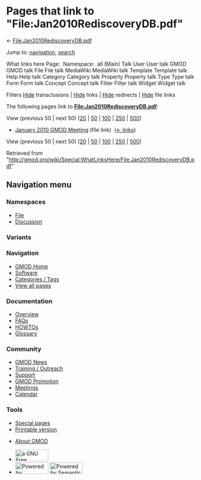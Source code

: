<div id="mw-page-base" class="noprint">

</div>

<div id="mw-head-base" class="noprint">

</div>

<div id="content" class="mw-body" role="main">

<span id="top"></span>

<div id="mw-js-message" style="display:none;">

</div>



# <span dir="auto">Pages that link to "File:Jan2010RediscoveryDB.pdf"</span>

<div id="bodyContent">

<div id="contentSub">

←
[File:Jan2010RediscoveryDB.pdf](/wiki/File:Jan2010RediscoveryDB.pdf "File:Jan2010RediscoveryDB.pdf")

</div>

<div id="jump-to-nav" class="mw-jump">

Jump to: [navigation](#mw-navigation), [search](#p-search)

</div>

<div id="mw-content-text">

What links here Page:  Namespace:  all (Main) Talk User User talk GMOD
GMOD talk File File talk MediaWiki MediaWiki talk Template Template talk
Help Help talk Category Category talk Property Property talk Type Type
talk Form Form talk Concept Concept talk Filter Filter talk Widget
Widget talk

Filters
[Hide](/mediawiki/index.php?title=Special:WhatLinksHere/File:Jan2010RediscoveryDB.pdf&hidetrans=1 "Special:WhatLinksHere/File:Jan2010RediscoveryDB.pdf")
transclusions \|
[Hide](/mediawiki/index.php?title=Special:WhatLinksHere/File:Jan2010RediscoveryDB.pdf&hidelinks=1 "Special:WhatLinksHere/File:Jan2010RediscoveryDB.pdf")
links \|
[Hide](/mediawiki/index.php?title=Special:WhatLinksHere/File:Jan2010RediscoveryDB.pdf&hideredirs=1 "Special:WhatLinksHere/File:Jan2010RediscoveryDB.pdf")
redirects \|
[Hide](/mediawiki/index.php?title=Special:WhatLinksHere/File:Jan2010RediscoveryDB.pdf&hideimages=1 "Special:WhatLinksHere/File:Jan2010RediscoveryDB.pdf")
file links

The following pages link to
**[File:Jan2010RediscoveryDB.pdf](/wiki/File:Jan2010RediscoveryDB.pdf "File:Jan2010RediscoveryDB.pdf")**:

View (previous 50 \| next 50)
([20](/mediawiki/index.php?title=Special:WhatLinksHere/File:Jan2010RediscoveryDB.pdf&limit=20 "Special:WhatLinksHere/File:Jan2010RediscoveryDB.pdf")
\|
[50](/mediawiki/index.php?title=Special:WhatLinksHere/File:Jan2010RediscoveryDB.pdf&limit=50 "Special:WhatLinksHere/File:Jan2010RediscoveryDB.pdf")
\|
[100](/mediawiki/index.php?title=Special:WhatLinksHere/File:Jan2010RediscoveryDB.pdf&limit=100 "Special:WhatLinksHere/File:Jan2010RediscoveryDB.pdf")
\|
[250](/mediawiki/index.php?title=Special:WhatLinksHere/File:Jan2010RediscoveryDB.pdf&limit=250 "Special:WhatLinksHere/File:Jan2010RediscoveryDB.pdf")
\|
[500](/mediawiki/index.php?title=Special:WhatLinksHere/File:Jan2010RediscoveryDB.pdf&limit=500 "Special:WhatLinksHere/File:Jan2010RediscoveryDB.pdf"))

- [January 2010 GMOD
  Meeting](/wiki/January_2010_GMOD_Meeting "January 2010 GMOD Meeting")
  (file link) ‎ <span class="mw-whatlinkshere-tools">([←
  links](/mediawiki/index.php?title=Special:WhatLinksHere&target=January+2010+GMOD+Meeting "Special:WhatLinksHere"))</span>

View (previous 50 \| next 50)
([20](/mediawiki/index.php?title=Special:WhatLinksHere/File:Jan2010RediscoveryDB.pdf&limit=20 "Special:WhatLinksHere/File:Jan2010RediscoveryDB.pdf")
\|
[50](/mediawiki/index.php?title=Special:WhatLinksHere/File:Jan2010RediscoveryDB.pdf&limit=50 "Special:WhatLinksHere/File:Jan2010RediscoveryDB.pdf")
\|
[100](/mediawiki/index.php?title=Special:WhatLinksHere/File:Jan2010RediscoveryDB.pdf&limit=100 "Special:WhatLinksHere/File:Jan2010RediscoveryDB.pdf")
\|
[250](/mediawiki/index.php?title=Special:WhatLinksHere/File:Jan2010RediscoveryDB.pdf&limit=250 "Special:WhatLinksHere/File:Jan2010RediscoveryDB.pdf")
\|
[500](/mediawiki/index.php?title=Special:WhatLinksHere/File:Jan2010RediscoveryDB.pdf&limit=500 "Special:WhatLinksHere/File:Jan2010RediscoveryDB.pdf"))

</div>

<div class="printfooter">

Retrieved from
"<http://gmod.org/wiki/Special:WhatLinksHere/File:Jan2010RediscoveryDB.pdf>"

</div>

<div id="catlinks" class="catlinks catlinks-allhidden">

</div>

<div class="visualClear">

</div>

</div>

</div>

<div id="mw-navigation">

## Navigation menu

<div id="mw-head">



<div id="left-navigation">

<div id="p-namespaces" class="vectorTabs" role="navigation"
aria-labelledby="p-namespaces-label">

### Namespaces

- <span id="ca-nstab-image"><a href="/wiki/File:Jan2010RediscoveryDB.pdf" accesskey="c"
  title="View the file page [c]">File</a></span>
- <span id="ca-talk"><a
  href="/mediawiki/index.php?title=File_talk:Jan2010RediscoveryDB.pdf&amp;action=edit&amp;redlink=1"
  accesskey="t"
  title="Discussion about the content page [t]">Discussion</a></span>

</div>

<div id="p-variants" class="vectorMenu emptyPortlet" role="navigation"
aria-labelledby="p-variants-label">

### 

### Variants[](#)

<div class="menu">

</div>

</div>

</div>

<div id="right-navigation">





</div>



</div>

</div>

</div>

<div id="mw-panel">

<div id="p-logo" role="banner">

<a href="/wiki/Main_Page"
style="background-image: url(http://gmod.org/images/GMOD-cogs.png);"
title="Visit the main page"></a>

</div>

<div id="p-Navigation" class="portal" role="navigation"
aria-labelledby="p-Navigation-label">

### Navigation

<div class="body">

- <span id="n-GMOD-Home">[GMOD Home](/wiki/Main_Page)</span>
- <span id="n-Software">[Software](/wiki/GMOD_Components)</span>
- <span id="n-Categories-.2F-Tags">[Categories /
  Tags](/wiki/Categories)</span>
- <span id="n-View-all-pages">[View all
  pages](/wiki/Special:AllPages)</span>

</div>

</div>

<div id="p-Documentation" class="portal" role="navigation"
aria-labelledby="p-Documentation-label">

### Documentation

<div class="body">

- <span id="n-Overview">[Overview](/wiki/Overview)</span>
- <span id="n-FAQs">[FAQs](/wiki/Category:FAQ)</span>
- <span id="n-HOWTOs">[HOWTOs](/wiki/Category:HOWTO)</span>
- <span id="n-Glossary">[Glossary](/wiki/Glossary)</span>

</div>

</div>

<div id="p-Community" class="portal" role="navigation"
aria-labelledby="p-Community-label">

### Community

<div class="body">

- <span id="n-GMOD-News">[GMOD News](/wiki/GMOD_News)</span>
- <span id="n-Training-.2F-Outreach">[Training /
  Outreach](/wiki/Training_and_Outreach)</span>
- <span id="n-Support">[Support](/wiki/Support)</span>
- <span id="n-GMOD-Promotion">[GMOD
  Promotion](/wiki/GMOD_Promotion)</span>
- <span id="n-Meetings">[Meetings](/wiki/Meetings)</span>
- <span id="n-Calendar">[Calendar](/wiki/Calendar)</span>

</div>

</div>

<div id="p-tb" class="portal" role="navigation"
aria-labelledby="p-tb-label">

### Tools

<div class="body">

- <span id="t-specialpages"><a href="/wiki/Special:SpecialPages" accesskey="q"
  title="A list of all special pages [q]">Special pages</a></span>
- <span id="t-print"><a
  href="/mediawiki/index.php?title=Special:WhatLinksHere/File:Jan2010RediscoveryDB.pdf&amp;printable=yes"
  rel="alternate" accesskey="p"
  title="Printable version of this page [p]">Printable version</a></span>

</div>

</div>

</div>

</div>

<div id="footer" role="contentinfo">

- <span id="footer-places-about">[About
  GMOD](/wiki/GMOD:About "GMOD:About")</span>

<!-- -->

- <span id="footer-copyrightico">[<img src="http://www.gnu.org/graphics/gfdl-logo-small.png" width="88"
  height="31" alt="a GNU Free Documentation License" />](http://www.gnu.org/licenses/fdl-1.3.html)</span>
- <span id="footer-poweredbyico">[<img src="/mediawiki/skins/common/images/poweredby_mediawiki_88x31.png"
  width="88" height="31" alt="Powered by MediaWiki" />](//www.mediawiki.org/)
  [<img
  src="/mediawiki/extensions/SemanticMediaWiki/includes/../resources/images/smw_button.png"
  width="88" height="31" alt="Powered by Semantic MediaWiki" />](https://www.semantic-mediawiki.org/wiki/Semantic_MediaWiki)</span>

<div style="clear:both">

</div>

</div>
